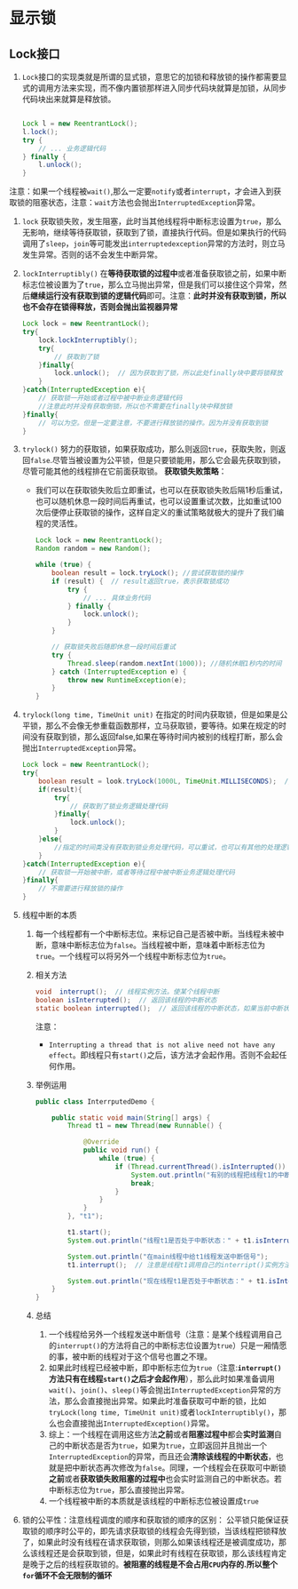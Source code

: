 # 显示锁

## Lock接口

1. ``Lock``接口的实现类就是所谓的显式锁，意思它的加锁和释放锁的操作都需要显式的调用方法来实现，而不像内置锁那样进入同步代码块就算是加锁，从同步代码块出来就算是释放锁。

    ```java

    Lock l = new ReentrantLock();
    l.lock();
    try {
        // ... 业务逻辑代码
    } finally {
        l.unlock();
    }

    ```

注意：如果一个线程被``wait()``,那么一定要``notify``或者``interrupt``，才会进入到获取锁的阻塞状态，注意：``wait``方法也会抛出``InterruptedException``异常。

1. ``lock``
获取锁失败，发生阻塞，此时当其他线程将中断标志设置为``true``，那么无影响，继续等待获取锁，获取到了锁，直接执行代码。但是如果执行的代码调用了``sleep``，``join``等可能发出``interruptedexception``异常的方法时，则立马发生异常。否则的话不会发生中断异常。

2. ``lockInterruptibly()``
在**等待获取锁的过程中**或者准备获取锁之前，如果中断标志位被设置为了``true``，那么立马抛出异常，但是我们可以接住这个异常，然后**继续运行没有获取到锁的逻辑代码**即可。注意：**此时并没有获取到锁，所以也不会存在锁得释放，否则会抛出监视器异常**

    ```java
    Lock lock = new ReentrantLock();
    try{
        lock.lockInterruptibly();
        try{
            // 获取到了锁
        }finally{
            lock.unlock();  // 因为获取到了锁，所以此处finally块中要将锁释放
        }
    }catch(InterruptedException e){
        // 获取锁一开始或者过程中被中断业务逻辑代码
        //注意此时并没有获取倒锁，所以也不需要在finally块中释放锁
    }finally{
        // 可以为空。但是一定要注意，不要进行释放锁的操作。因为并没有获取到锁
    }

    ```

3. ``trylock()``
努力的获取锁，如果获取成功，那么则返回``true``，获取失败，则返回``false``.尽管当被设置为公平锁，但是只要锁能用，那么它会最先获取到锁，尽管可能其他的线程排在它前面获取锁。
**获取锁失败策略**：
    + 我们可以在获取锁失败后立即重试，也可以在获取锁失败后隔1秒后重试，也可以随机休息一段时间后再重试，也可以设置重试次数，比如重试100次后便停止获取锁的操作，这样自定义的重试策略就极大的提升了我们编程的灵活性。

        ```java
        Lock lock = new ReentrantLock();
        Random random = new Random();

        while (true) {
            boolean result = lock.tryLock(); //尝试获取锁的操作
            if (result) {  // result返回true，表示获取锁成功
                try {
                    // ... 具体业务代码
                } finally {
                    lock.unlock();
                }
            }

            // 获取锁失败后随即休息一段时间后重试
            try {
                Thread.sleep(random.nextInt(1000)); //随机休眠1秒内的时间
            } catch (InterruptedException e) {
                throw new RuntimeException(e);
            }
        }
        ```

4. ``trylock(long time, TimeUnit unit)``
在指定的时间内获取锁，但是如果是公平锁，那么不会像无参重载函数那样，立马获取锁，要等待。如果在规定的时间没有获取到锁，那么返回false,如果在等待时间内被别的线程打断，那么会抛出``InterruptedException``异常。

    ```java
    Lock lock = new ReentrantLock();
    try{
        boolean result = look.tryLock(1000L, TimeUnit.MILLISECONDS);  // 设置获取锁等待时间
        if(result){
            try{
                // 获取到了锁业务逻辑处理代码
            }finally{
                lock.unlock();
            }
        }else{
            //指定的时间类没有获取到锁业务处理代码，可以重试，也可以有其他的处理逻辑
        }
    }catch(InterruptedException e){
        // 获取锁一开始被中断，或者等待过程中被中断业务逻辑处理代码
    }finally{
        // 不需要进行释放锁的操作
    }
    ```

5. 线程中断的本质
    1. 每一个线程都有一个中断标志位。来标记自己是否被中断。当线程未被中断，意味中断标志位为``false``。当线程被中断，意味着中断标志位为``true``。一个线程可以将另外一个线程中断标志位为``true``。

    2. 相关方法

        ```java
        void  interrupt();  // 线程实例方法。使某个线程中断
        boolean isInterrupted();  // 返回该线程的中断状态
        static boolean interrupted();  // 返回该线程的中断状态，如果当前中断状态为true，那么调用该方法会将该线程中断状态置为false
        ```

        注意：
        + ``Interrupting a thread that is not alive need not have any effect``。即线程只有``start()``之后，该方法才会起作用。否则不会起任何作用。

    3. 举例运用

        ```java
        public class InterrputedDemo {

            public static void main(String[] args) {
                Thread t1 = new Thread(new Runnable() {

                    @Override
                    public void run() {
                        while (true) {
                            if (Thread.currentThread().isInterrupted()) {
                                System.out.println("有别的线程把线程t1的中断状态变为true，退出循环");
                                break;
                            }
                        }
                    }
                }, "t1");

                t1.start();
                System.out.println("线程t1是否处于中断状态：" + t1.isInterrupted());

                System.out.println("在main线程中给t1线程发送中断信号");
                t1.interrupt();  // 注意是线程t1调用自己的interript()实例方法将自己中断。只不过这个方法的调用是发生在main线程中

                System.out.println("现在线程t1是否处于中断状态：" + t1.isInterrupted());
            }
        }
        ```

    4. 总结
        1. 一个线程给另外一个线程发送中断信号（注意：是某个线程调用自己的``interrupt()``的方法将自己的中断标志位设置为``true``）只是一厢情愿的事，被中断的线程对于这个信号也置之不理。
        2. 如果此时线程已经被中断，即中断标志位为``true``（注意:**``interrupt()``方法只有在线程``start()``之后才会起作用**），那么此时如果准备调用``wait()``、``join()``、``sleep()``等会抛出``InterruptedException``异常的方法，那么会直接抛出异常。如果此时准备获取可中断的锁，比如``tryLock(long time, TimeUnit unit)``或者``lockInterruptibly()``，那么也会直接抛出``InterruptedException()``异常。
        3. 综上：一个线程在调用这些方法**之前**或者**阻塞过程中**都会**实时监测**自己的中断状态是否为``true``，如果为``true``，立即返回并且抛出一个``InterruptedException``的异常，而且还会**清除该线程的中断状态**，也就是把中断状态再次修改为``false``。同理，一个线程会在获取可中断锁**之前**或者**获取锁失败阻塞的过程中**也会实时监测自己的中断状态。若中断标志位为``true``，那么直接抛出异常。
        4. 一个线程被中断的本质就是该线程的中断标志位被设置成``true``

6. 锁的公平性：注意线程调度的顺序和获取锁的顺序的区别：
公平锁只能保证获取锁的顺序时公平的，即先请求获取锁的线程会先得到锁，当该线程把锁释放了，如果此时没有线程在请求获取锁，则那么如果该线程还是被调度成功，那么该线程还是会获取到锁，但是，如果此时有线程在获取锁，那么该线程肯定是晚于之后的线程获取锁的。**被阻塞的线程是不会占用``CPU``内存的.所以整个``for``循环不会无限制的循环**
